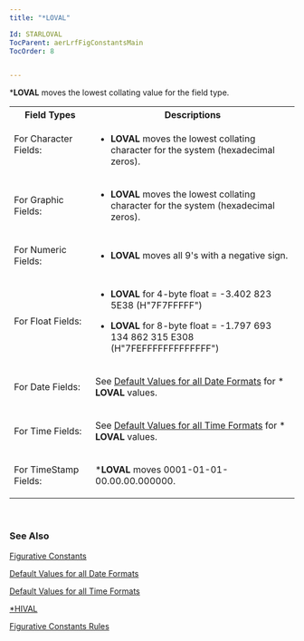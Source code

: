 ```yaml
---
title: "*LOVAL"

Id: STARLOVAL
TocParent: aerLrfFigConstantsMain
TocOrder: 8


---
```


***LOVAL** moves the lowest collating value for the field type. 
<br />

<table class="dtTable" width="65%" style="WIDTH: 100%; border-spacing: 0px" cellspacing="0" x-use-null-cells="x-use-null-cells">
                <colgroup span="1">
                    <col span="1" width="15%" style="FONT-WEIGHT: bold" />
                    <col span="1" width="45%" />
                </colgroup>
                <tr>
                    <th colspan="1" rowspan="1" style="height: 23px">
                        Field Types
                    </th>
                    <th colspan="1" rowspan="1" style="height: 23px">
                        Descriptions
                    </th>
                </tr>
                <tr valign="top" style="x-cell-content-align: top">
                    <td colspan="1" rowspan="1">

For Character Fields: 
</td>
                    <td colspan="1" rowspan="1">

* **LOVAL** moves the lowest collating character for the system (hexadecimal zeros). 
</td>
                </tr>
                <tr>
                    <td colspan="1" rowspan="1">

For Graphic Fields:
</td>
                    <td colspan="1" rowspan="1">

* **LOVAL** moves the lowest collating character for the system (hexadecimal zeros). 
</td>
                </tr>
                <tr>
                    <td colspan="1" rowspan="1">

For Numeric Fields:
</td>
                    <td colspan="1" rowspan="1">

* **LOVAL** moves all 9's with a negative sign.
</td>
                </tr>
                <tr>
                    <td colspan="1" rowspan="1">

For Float Fields:
</td>
                    <td colspan="1" rowspan="1">

* **LOVAL** for 4-byte float = -3.402 823 5E38 (H"7F7FFFFF") 

* **LOVAL** for 8-byte float = -1.797 693 134 862 315 E308 (H"7FEFFFFFFFFFFFFF") 
</td>
                </tr>
                <tr>
                    <td colspan="1" rowspan="1">

For Date Fields:
</td>
                    <td colspan="1" rowspan="1">

See [Default Values for all Date Formats](Default_Values_for_all_Date_Formats.html) for * **LOVAL** values. 
</td>
                </tr>
                <tr>
                    <td colspan="1" rowspan="1">

For Time Fields: 
</td>
                    <td colspan="1" rowspan="1">

See [Default Values for all Time Formats](default_values_for_all_time_formats.html) for * **LOVAL** values. 
</td>
                </tr>
                <tr>
                    <td colspan="1" rowspan="1">

For TimeStamp Fields: 
</td>
                    <td colspan="1" rowspan="1">

***LOVAL** moves 0001-01-01-00.00.00.000000. 
</td>
                </tr>
</table>

<br />

### See Also
[Figurative Constants](ecrLrfFigConstantsMain.html)

[Default Values for all Date Formats](Default_Values_for_all_Date_Formats.html)

[Default Values for all Time Formats](default_values_for_all_time_formats.html)

[*HIVAL](STARHIVAL.html)

[Figurative Constants Rules](Fig_Constants_Rules.html) 
